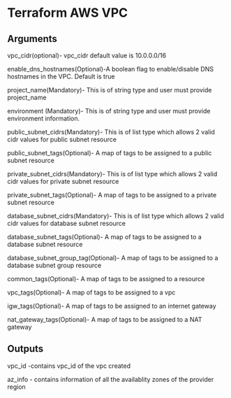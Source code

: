# Terraform AWS VPC

## Arguments

vpc_cidr(optional)- vpc_cidr default value is 10.0.0.0/16

enable_dns_hostnames(Optional)-A boolean flag to enable/disable DNS hostnames in the VPC. Default is true

project_name(Mandatory)- This is of string type and user must provide project_name

environment (Mandatory)- This is of string type and user must provide environment information.

public_subnet_cidrs(Mandatory)- This is of list type which allows 2 valid cidr values for public subnet resource

public_subnet_tags(Optional)- A map of tags to be assigned to a public subnet resource

private_subnet_cidrs(Mandatory)- This is of list type which allows 2 valid cidr values for private subnet resource

private_subnet_tags(Optional)- A map of tags to be assigned to a private subnet resource

database_subnet_cidrs(Mandatory)- This is of list type which allows 2 valid cidr values for database subnet resource

database_subnet_tags(Optional)- A map of tags to be assigned to a database subnet resource

database_subnet_group_tag(Optional)- A map of tags to be assigned to a database subnet group resource

common_tags(Optional)- A map of tags to be assigned to a resource

vpc_tags(Optional)- A map of tags to be assigned to a vpc

igw_tags(Optional)- A map of tags to be assigned to an internet gateway

nat_gateway_tags(Optional)- A map of tags to be assigned to a NAT gateway

## Outputs

vpc_id -contains vpc_id of the vpc created

az_info - contains information of all the availablity zones of the provider region 

